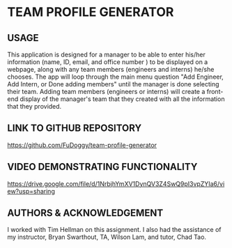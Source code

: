 # TEAM PROFILE GENERATOR

## USAGE

This application is designed for a manager to be able to enter his/her information (name, ID, email, and office number ) to be displayed on a webpage, along with any team members (engineers and interns) he/she chooses.  The app will loop through the main menu question "Add Engineer, Add Intern, or Done adding members" until the manager is done selecting their team.  Adding team members (engineers or interns) will create a front-end display of the manager's team that they created with all the information that they provided. 


## LINK TO GITHUB REPOSITORY
https://github.com/FuDoggy/team-profile-generator


## VIDEO DEMONSTRATING FUNCTIONALITY
https://drive.google.com/file/d/1NrbjhYmXV1DynQV3Z4SwQ9pI3vpZYIa6/view?usp=sharing


## AUTHORS & ACKNOWLEDGEMENT

I worked with Tim Hellman on this assignment.  I also had the assistance of my instructor, Bryan Swarthout, TA, Wilson Lam, and tutor, Chad Tao.



